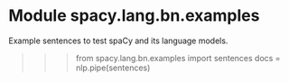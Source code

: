 Module spacy.lang.bn.examples
=============================
Example sentences to test spaCy and its language models.

>>> from spacy.lang.bn.examples import sentences
>>> docs = nlp.pipe(sentences)